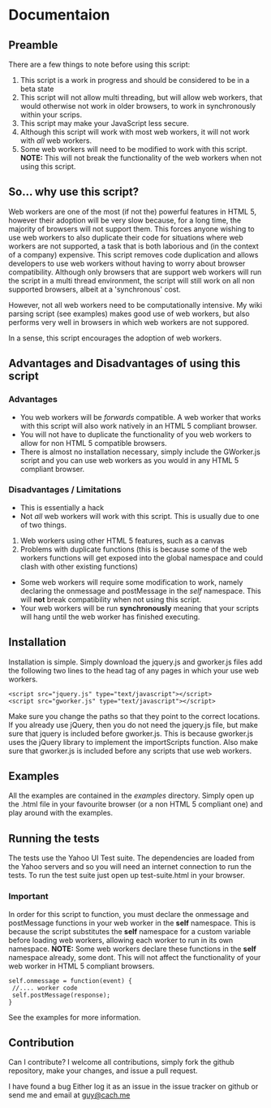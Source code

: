 # Documentaion

## Preamble
There are a few things to note before using this script:
1. This script is a work in progress and should be considered to be in a beta state
2. This script will not allow multi threading, but will allow web workers, that would otherwise not work in older browsers, to work in synchronously within your scrips.
3. This script may make your JavaScript less secure. 
4. Although this script will work with most web workers, it will not work with _all_ web workers.
5. Some web workers will need to be modified to work with this script.  __NOTE:__ This will not break the functionality of the web workers when not using this script.

## So... why use this script?
Web workers are one of the most (if not the) powerful features in HTML 5, however their adoption will be very slow because, for a long time, the majority of browsers will not support them.  This forces anyone wishing to use web workers to also duplicate their code for situations where web workers are not supported, a task that is both laborious and (in the context of a company) expensive.  This script removes code duplication and allows developers to use web workers without having to worry about browser compatibility.  Although only browsers that are support web workers will run the script in a multi thread environment, the script will still work on all non supported browsers, albeit at a 'synchronous' cost.  

However, not all web workers need to be computationally intensive.  My wiki parsing script (see examples) makes good use of web workers, but also performs very well in browsers in which web workers are not suppored.

In a sense, this script encourages the adoption of web workers.


## Advantages and Disadvantages of using this script
### Advantages
* You web workers will be _forwards_ compatible.  A web worker that works with this script will also work natively in an HTML 5 compliant browser.
* You will not have to duplicate the functionality of you web workers to allow for non HTML 5 compatible browsers.
* There is almost no installation necessary, simply include the GWorker.js script and you can use web workers as you would in any HTML 5 compliant browser.

### Disadvantages / Limitations
* This is essentially a hack
* Not _all_ web workers will work with this script.  This is usually due to one of two things.
 1. Web workers using other HTML 5 features, such as a canvas
 2. Problems with duplicate functions (this is because some of the web workers functions will get exposed into the global namespace and could clash with other existing functions)
* Some web workers will require some modification to work, namely declaring the onmessage and postMessage in the _self_ namespace.  This will __not__ break compatibility when not using this script.
* Your web workers will be run __synchronously__ meaning that your scripts will hang until the web worker has finished executing.

## Installation
Installation is simple.  Simply download the jquery.js and gworker.js files add the following two lines to the head tag of any pages in which your use web workers.

    <script src="jquery.js" type="text/javascript"></script>
    <script src="gworker.js" type="text/javascript"></script>

Make sure you change the paths so that they point to the correct locations.  If you already use jQuery, then you do not need the jquery.js file, but make sure that jquery is included before gworker.js.  This is because gworker.js uses the jQuery library to implement the importScripts function.  Also make sure that gworker.js is included before any scripts that use web workers.

## Examples
All the examples are contained in the _examples_ directory.  Simply open up the .html file in your favourite browser (or a non HTML 5 compliant one) and play around with the examples.

## Running the tests
The tests use the Yahoo UI Test suite.  The dependencies are loaded from the Yahoo servers and so you will need an internet connection to run the tests.  To run the test suite just open up test-suite.html in your browser.

### Important
In order for this script to function, you must declare the onmessage and postMessage functions in your web worker in the __self__ namespace.  This is because the script substitutes the __self__ namespace for a custom variable before loading web workers, allowing each worker to run in its own namespace.  __NOTE:__ Some web workers declare these functions in the __self__ namespace already, some dont.  This will not affect the functionality of your web worker in HTML 5 compliant browsers.

    self.onmessage = function(event) {
     //.... worker code
     self.postMessage(response);
    }

See the examples for more information.

## Contribution
Can I contribute?
 I welcome all contributions, simply fork the github repository, make your changes, and issue a pull request.

I have found a bug
 Either log it as an issue in the issue tracker on github or send me and email at guy@cach.me



